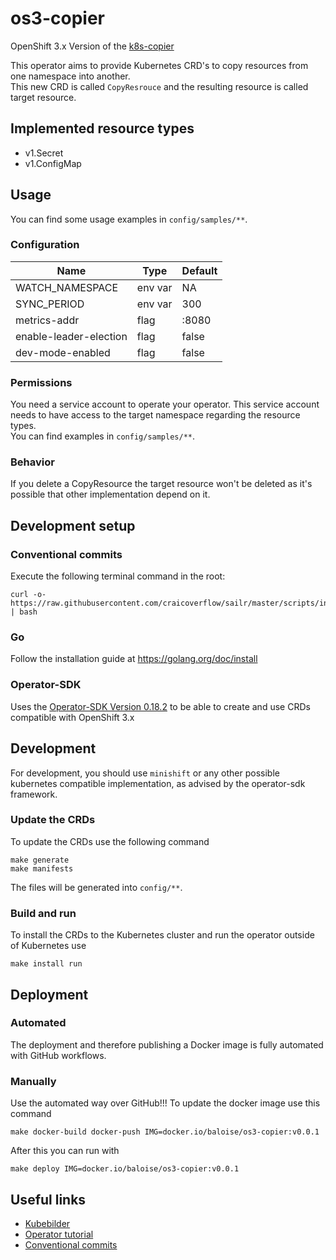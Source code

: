 # os3-copier
OpenShift 3.x Version of the [k8s-copier](https://github.com/dweber019/k8s-copier)

This operator aims to provide Kubernetes CRD's to copy resources from one namespace into another.  
This new CRD is called `CopyResrouce` and the resulting resource is called target resource.

## Implemented resource types
- v1.Secret
- v1.ConfigMap

## Usage
You can find some usage examples in `config/samples/**`.

### Configuration
| Name                    | Type    | Default |
| ------------------------|---------|---------|
| WATCH_NAMESPACE         | env var | NA      |
| SYNC_PERIOD             | env var | 300     |
| metrics-addr            | flag    | :8080   |
| enable-leader-election  | flag    | false   |
| dev-mode-enabled        | flag    | false   |

### Permissions
You need a service account to operate your operator. This service account needs to have
access to the target namespace regarding the resource types.  
You can find examples in `config/samples/**`.

### Behavior
If you delete a CopyResource the target resource won't be deleted as it's possible that other implementation depend on it.

## Development setup
### Conventional commits
Execute the following terminal command in the root:
```
curl -o- https://raw.githubusercontent.com/craicoverflow/sailr/master/scripts/install.sh | bash
```
### Go
Follow the installation guide at https://golang.org/doc/install

### Operator-SDK
Uses the [Operator-SDK Version 0.18.2](https://github.com/operator-framework/operator-sdk/blob/v0.18.2) to be able to create and use CRDs compatible with OpenShift 3.x

## Development
For development, you should use `minishift` or any other possible kubernetes compatible implementation, as advised by the operator-sdk framework.

### Update the CRDs
To update the CRDs use the following command
```
make generate
make manifests
```
The files will be generated into `config/**`.

### Build and run
To install the CRDs to the Kubernetes cluster and run the operator outside of Kubernetes use
```
make install run
```

## Deployment
### Automated
The deployment and therefore publishing a Docker image is fully automated with GitHub workflows.

### Manually
Use the automated way over GitHub!!!
To update the docker image use this command
```
make docker-build docker-push IMG=docker.io/baloise/os3-copier:v0.0.1
```
After this you can run with
```
make deploy IMG=docker.io/baloise/os3-copier:v0.0.1
```

## Useful links
- [Kubebilder](https://book.kubebuilder.io)
- [Operator tutorial](https://sdk.operatorframework.io/docs/building-operators/golang/tutorial/)
- [Conventional commits](https://www.conventionalcommits.org/en/v1.0.0/)